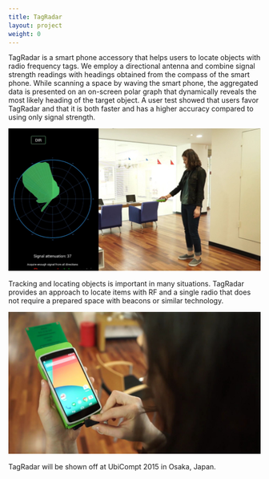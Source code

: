 ```yaml
---
title: TagRadar
layout: project
weight: 0
---
```

TagRadar is a smart phone accessory that helps users to
locate objects with radio frequency tags. We employ a
directional antenna and combine signal strength readings
with headings obtained from the compass of the smart
phone. While scanning a space by waving the smart
phone, the aggregated data is presented on an on-screen
polar graph that dynamically reveals the most likely
heading of the target object. A user test showed that
users favor TagRadar and that it is both faster and has a
higher accuracy compared to using only signal strength.

![](<img/tag_radar_interface.jpg>)

Tracking and locating objects is important in many
situations. TagRadar provides an approach to locate items with RF
and a single radio that does not require a prepared space
with beacons or similar technology.

![](<img/tag_radar_phone.jpg>)

TagRadar will be shown off at UbiCompt 2015 in Osaka, Japan.

